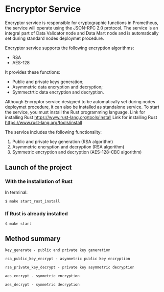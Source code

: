 # Encryptor Service

Encryptor service is responsible for cryptographic functions in Prometheus, the service will operate using the JSON-RPC 2.0 protocol.
The service is an integral part of Data Validator node and Data Mart node and is automatically set during standard nodes deploymet procedure.

Encryptor service supports the following encryption algorithms:

- RSA
- AES-128

It provides these functions:

- Public and private keys generation;
- Asymmetric data encryption and decryption;
- Symmectrtic data encryption and decryption.

Although Encryptor service designed to be automatically set during nodes deploymet procedure, it can also be installed as standalone service.
To start the service, you must install the Rust programming language. Link for installing Rust https://www.rust-lang.org/tools/install
Link for installing Rust https://www.rust-lang.org/tools/install

The service includes the following functionality:
1. Public and private key generation (RSA algorithm)
2. Asymmetric encryption and decryption (RSA algorithm)
3. Symmetric encryption and decryption (AES-128-CBC algorithm)

## Launch of the project

### With the installation of Rust
In terminal:
```
$ make start_rust_install
```

### If Rust is already installed
```
$ make start
```

## Method summary

```
key_generate - public and private key generation

rsa_public_key_encrypt - asymmetric public key encryption

rsa_private_key_decrypt - private key asymmetric decryption

aes_encrypt - symmetric encryption

aes_decrypt - symmetric decryption
```
